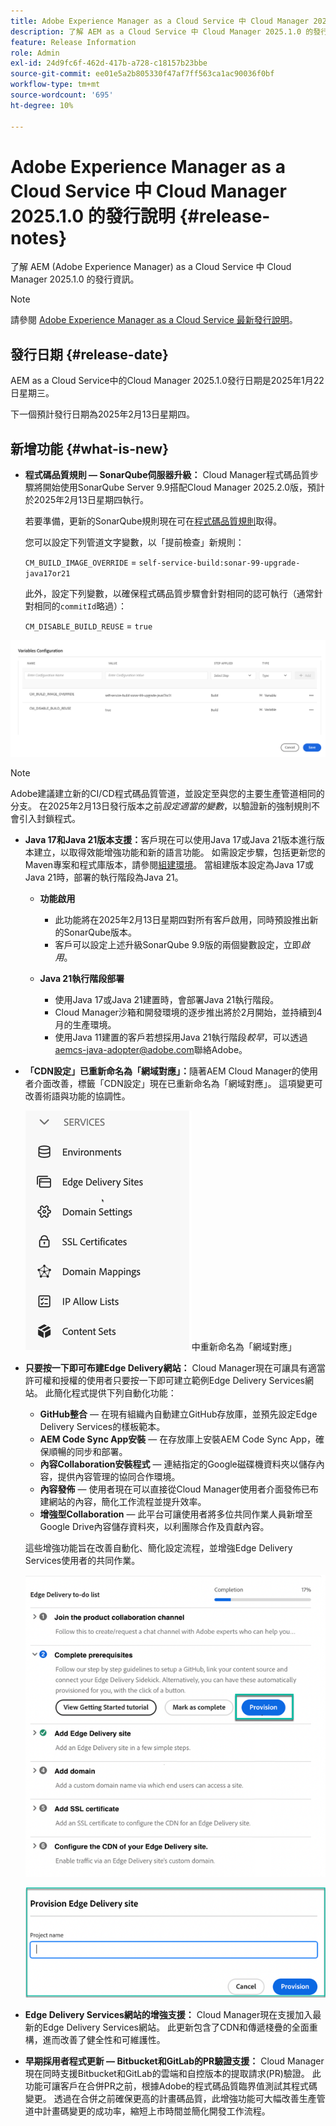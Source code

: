 ```yaml
---
title: Adobe Experience Manager as a Cloud Service 中 Cloud Manager 2025.1.0 的發行說明
description: 了解 AEM as a Cloud Service 中 Cloud Manager 2025.1.0 的發行資訊。
feature: Release Information
role: Admin
exl-id: 24d9fc6f-462d-417b-a728-c18157b23bbe
source-git-commit: ee01e5a2b805330f47af7ff563ca1ac90036f0bf
workflow-type: tm+mt
source-wordcount: '695'
ht-degree: 10%

---
```


# Adobe Experience Manager as a Cloud Service 中 Cloud Manager 2025.1.0 的發行說明 {#release-notes}

<!-- https://wiki.corp.adobe.com/pages/viewpage.action?pageId=3389843928 -->

了解 AEM (Adobe Experience Manager) as a Cloud Service 中 Cloud Manager 2025.1.0 的發行資訊。

>[!NOTE]
>
>請參閱 [Adobe Experience Manager as a Cloud Service 最新發行說明](/help/release-notes/release-notes-cloud/release-notes-current.md)。

## 發行日期 {#release-date}

AEM as a Cloud Service中的Cloud Manager 2025.1.0發行日期是2025年1月22日星期三。

下一個預計發行日期為2025年2月13日星期四。


## 新增功能 {#what-is-new}

* **程式碼品質規則 — SonarQube伺服器升級：** Cloud Manager程式碼品質步驟將開始使用SonarQube Server 9.9搭配Cloud Manager 2025.2.0版，預計於2025年2月13日星期四執行。

  若要準備，更新的SonarQube規則現在可在[程式碼品質規則](/help/implementing/cloud-manager/code-quality-testing.md#understanding-code-quality-rules)取得。

  您可以設定下列管道文字變數，以「提前檢查」新規則：

  `CM_BUILD_IMAGE_OVERRIDE` = `self-service-build:sonar-99-upgrade-java17or21`

  此外，設定下列變數，以確保程式碼品質步驟會針對相同的認可執行（通常針對相同的`commitId`略過）：

  `CM_DISABLE_BUILD_REUSE` = `true`

![變數設定頁面](/help/implementing/cloud-manager/release-notes/assets/variables-config.png)

>[!NOTE]
>
>Adobe建議建立新的CI/CD程式碼品質管道，並設定至與您的主要生產管道相同的分支。 在2025年2月13日發行版本之前&#x200B;*設定適當的變數*，以驗證新的強制規則不會引入封鎖程式。

* **Java 17和Java 21版本支援：**&#x200B;客戶現在可以使用Java 17或Java 21版本進行版本建立，以取得效能增強功能和新的語言功能。 如需設定步驟，包括更新您的Maven專案和程式庫版本，請參閱[組建環境](/help/implementing/cloud-manager/getting-access-to-aem-in-cloud/build-environment-details.md)。 當組建版本設定為Java 17或Java 21時，部署的執行階段為Java 21。

   * **功能啟用**
      * 此功能將在2025年2月13日星期四對所有客戶啟用，同時預設推出新的SonarQube版本。
      * 客戶可以設定上述升級SonarQube 9.9版的兩個變數設定，立即&#x200B;*啟用*。

   * **Java 21執行階段部署**
      * 使用Java 17或Java 21建置時，會部署Java 21執行階段。
      * Cloud Manager沙箱和開發環境的逐步推出將於2月開始，並持續到4月的生產環境。
      * 使用Java 11建置的客戶若想採用Java 21執行階段&#x200B;*較早*，可以透過[aemcs-java-adopter@adobe.com](mailto:aemcs-java-adopter@adobe.com)聯絡Adobe。

* **「CDN設定」已重新命名為「網域對應」：**&#x200B;隨著AEM Cloud Manager的使用者介面改善，標籤「CDN設定」現在已重新命名為「網域對應」。 這項變更可改善術語與功能的協調性。<!-- CMGR-64738 -->

  ![「CDN設定」在使用者介面](/help/implementing/cloud-manager/release-notes/assets/domain-mappings.png)中重新命名為「網域對應」

* **只要按一下即可布建Edge Delivery網站：** Cloud Manager現在可讓具有適當許可權和授權的使用者只要按一下即可建立範例Edge Delivery Services網站。 此簡化程式提供下列自動化功能：

   * **GitHub整合** — 在現有組織內自動建立GitHub存放庫，並預先設定Edge Delivery Services的樣板範本。
   * **AEM Code Sync App安裝** — 在存放庫上安裝AEM Code Sync App，確保順暢的同步和部署。
   * **內容Collaboration安裝程式** — 連結指定的Google磁碟機資料夾以儲存內容，提供內容管理的協同合作環境。
   * **內容發佈** — 使用者現在可以直接從Cloud Manager使用者介面發佈已布建網站的內容，簡化工作流程並提升效率。
   * **增強型Collaboration** — 此平台可讓使用者將多位共同作業人員新增至Google Drive內容儲存資料夾，以利團隊合作及貢獻內容。

  這些增強功能旨在改善自動化、簡化設定流程，並增強Edge Delivery Services使用者的共同作業。<!-- CMGR-59362 -->

  ![布建Edge Delivery網站](/help/implementing/cloud-manager/release-notes/assets/eds-one-click-60.png)

  ![布建Edge Delivery網站對話方塊](/help/implementing/cloud-manager/release-notes/assets/eds-provision-60.png)

* **Edge Delivery Services網站的增強支援：** Cloud Manager現在支援加入最新的Edge Delivery Services網站。 此更新包含了CDN和傳遞棧疊的全面重構，進而改善了健全性和可維護性。

* **早期採用者程式更新 — Bitbucket和GitLab的PR驗證支援：** Cloud Manager現在同時支援Bitbucket和GitLab的雲端和自控版本的提取請求(PR)驗證。 此功能可讓客戶在合併PR之前，根據Adobe的程式碼品質臨界值測試其程式碼變更。 透過在合併之前確保更高的計畫碼品質，此增強功能可大幅改善生產管道中計畫碼變更的成功率，縮短上市時間並簡化開發工作流程。


<!-- ## Early adoption program {#early-adoption}

Be a part of Cloud Manager's early adoption program and have a chance to test upcoming features. -->

<!-- ## Bug fixes -->




<!-- ## Known issues {#known-issues} -->
